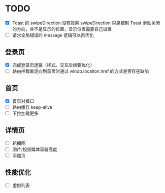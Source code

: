 # TODO

- [x] Toast 的 swipeDirection 没有效果
      swipeDirection 只是控制 Toast 滑动关闭的方向，并不是显示的位置，显示位置需要自己设置
- [ ] 请求全局错误的 message 逻辑可以再优化

## 登录页

- [x] 完成登录页逻辑（样式、交互后续要优化）
- [ ] 路由拦截重定向到首页时通过 windo.locaiton.href 的方式是否存在缺陷

## 首页

- [x] 首页对接口
- [ ] 路由缓存 keep-alive
- [ ] 下拉加载更多

## 详情页

- [ ] 轮播图
- [ ] 图片/视频媒体容器高度
- [ ] 添加页

## 性能优化

- [ ] 虚拟列表
